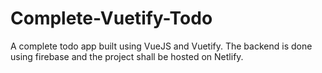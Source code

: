 # Complete-Vuetify-Todo
A complete todo app built using VueJS and Vuetify. The backend is done using firebase and the project shall be hosted on Netlify. 
